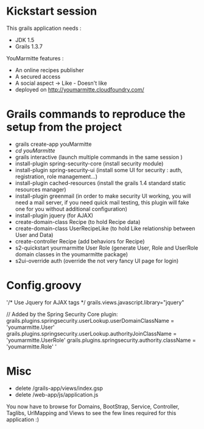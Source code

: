 # Kickstart session

This grails application needs :
* JDK 1.5
* Grails 1.3.7

YouMarmitte features :
* An online recipes publisher
* A secured access
* A social aspect -> Like - Doesn't like
* deployed on http://youmarmitte.cloudfoundry.com/

# Grails commands to reproduce the setup from the project

* grails create-app youMarmitte
* _cd youMarmitte_
* grails interactive (launch multiple commands in the same session )
* install-plugin spring-security-core (install security module)
* install-plugin spring-security-ui (install some UI for security : auth, registration, role management...)
* install-plugin cached-resources (install the grails 1.4 standard static resources manager)
* install-plugin greenmail (in order to make security UI working, you will need a mail server, if you need quick mail testing, this plugin will fake one for you without additional configuration)
* install-plugin jquery (for AJAX)
* create-domain-class Recipe (to hold Recipe data)
* create-domain-class UserRecipeLike (to hold Like relationship between User and Data)
* create-controller Recipe (add behaviors for Recipe)
* s2-quickstart yourmarmitte User Role (generate User, Role and UserRole domain classes in the youmarmitte package)
* s2ui-override auth (override the not very fancy UI page for login)

# Config.groovy

'/*
  Use Jquery for AJAX tags
 */
grails.views.javascript.library="jquery"



// Added by the Spring Security Core plugin:
grails.plugins.springsecurity.userLookup.userDomainClassName = 'youmarmitte.User'
grails.plugins.springsecurity.userLookup.authorityJoinClassName = 'youmarmitte.UserRole'
grails.plugins.springsecurity.authority.className = 'youmarmitte.Role'
'

# Misc

* delete /grails-app/views/index.gsp
* delete /web-app/js/application.js


You now have to browse for Domains, BootStrap, Service, Controller, Taglibs, UrlMapping and Views to see the few lines required for this application :)


